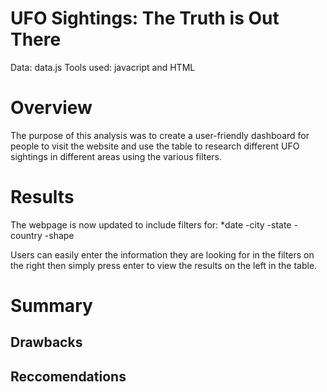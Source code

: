 # UFO Sightings: The Truth is Out There
Data: data.js Tools used: javacript and HTML

# Overview
The purpose of this analysis was to create a user-friendly dashboard for people to visit the website and use the table to research different UFO sightings in different areas using the various filters. 

# Results
The webpage is now updated to include filters for:
*date
-city
-state
-country 
-shape

Users can easily enter the information they are looking for in the filters on the right then simply press enter to view the results on the left in the table. 



# Summary 

## Drawbacks

## Reccomendations
